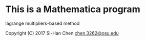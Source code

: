 # This is a Mathematica program
lagrange multipliers-based method

Copyright (C) 2017 Si-Han Chen chen.3262@osu.edu

